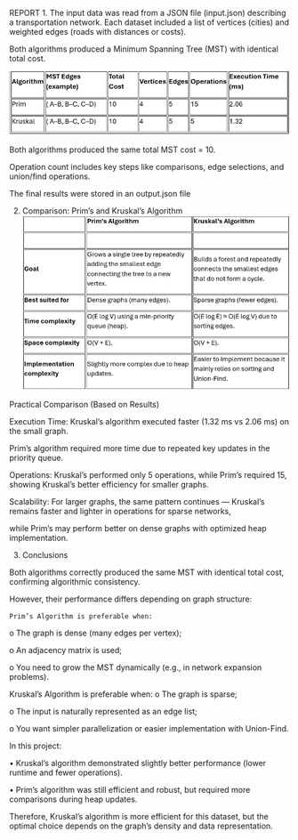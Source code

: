 REPORT
1. 
The input data was read from a JSON file (input.json) describing a transportation network.
Each dataset included a list of vertices (cities) and weighted edges (roads with distances or costs).


Both algorithms produced a Minimum Spanning Tree (MST) with identical total cost.

![Graph Illustration](https://github.com/Ayaulym500/daa.assignment3/blob/master/%D0%A1%D0%BD%D0%B8%D0%BC%D0%BE%D0%BA%20%D1%8D%D0%BA%D1%80%D0%B0%D0%BD%D0%B0%202025-10-25%20113357.png)


Both algorithms produced the same total MST cost = 10.

Operation count includes key steps like comparisons, edge selections, and union/find operations.

The final results were  stored in an output.json file

2. Comparison: Prim’s and Kruskal’s Algorithm
![Graph Illustration](https://github.com/Ayaulym500/daa.assignment3/blob/master/%D0%A1%D0%BD%D0%B8%D0%BC%D0%BE%D0%BA%20%D1%8D%D0%BA%D1%80%D0%B0%D0%BD%D0%B0%202025-10-25%20113453.png)


Practical Comparison (Based on Results)

Execution Time:
Kruskal’s algorithm executed faster (1.32 ms vs 2.06 ms) on the small graph.

Prim’s algorithm required more time due to repeated key updates in the priority queue.



Operations:
Kruskal’s performed only 5 operations, while Prim’s required 15, showing Kruskal’s better efficiency for smaller graphs.



Scalability:
For larger graphs, the same pattern continues — Kruskal’s remains faster and lighter in operations for sparse networks,

while Prim’s may perform better on dense graphs with optimized heap implementation.

3. Conclusions

Both algorithms correctly produced the same MST with identical total cost, confirming algorithmic consistency.

However, their performance differs depending on graph structure:

    Prim’s Algorithm is preferable when:
o	The graph is dense (many edges per vertex);

o	An adjacency matrix is used;

o	You need to grow the MST dynamically (e.g., in network expansion problems).

   Kruskal’s Algorithm is preferable when:
o	The graph is sparse;

o	The input is naturally represented as an edge list;

o	You want simpler parallelization or easier implementation with Union-Find.

In this project:

•	Kruskal’s algorithm demonstrated slightly better performance (lower runtime and fewer operations).

•	Prim’s algorithm was still efficient and robust, but required more comparisons during heap updates.

Therefore, Kruskal’s algorithm is more efficient for this dataset, but the optimal choice depends on the graph’s density and data representation.

